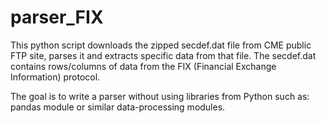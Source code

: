 # parser_FIX
This python script downloads the zipped secdef.dat file from CME public FTP site, parses it and extracts specific data from that file.
The secdef.dat contains rows/columns of data from the FIX (Financial Exchange Information) protocol.

The goal is to write a parser without using libraries from Python such as:  pandas module or similar data-processing modules.

